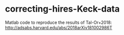 # correcting-hires-Keck-data
Matlab code to reproduce the results of Tal-Or+2018:
http://adsabs.harvard.edu/abs/2018arXiv181002986T

